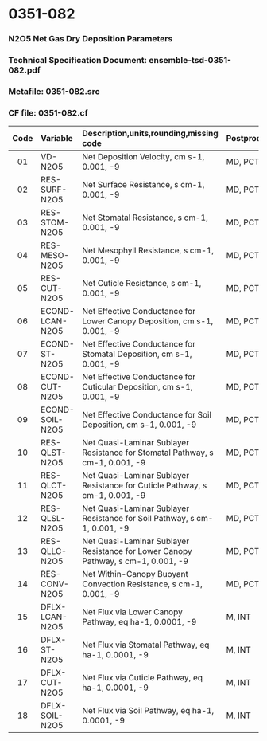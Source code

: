 # 0351-082
### N2O5 Net Gas Dry Deposition Parameters
### Technical Specification Document: ensemble-tsd-0351-082.pdf
### Metafile: 0351-082.src
### CF file: 0351-082.cf
|Code|Variable|Description,units,rounding,missing code|Postprocessing|
|:-:|:-|:-|:-|
|01|VD-N2O5|Net Deposition Velocity, cm s-1, 0.001, -9|MD, PCT, 50|
|02|RES-SURF-N2O5|Net Surface Resistance, s cm-1, 0.001, -9|MD, PCT, 50|
|03|RES-STOM-N2O5|Net Stomatal Resistance, s cm-1, 0.001, -9|MD, PCT, 50|
|04|RES-MESO-N2O5|Net Mesophyll Resistance, s cm-1, 0.001, -9|MD, PCT, 50|
|05|RES-CUT-N2O5|Net Cuticle Resistance, s cm-1, 0.001, -9|MD, PCT, 50|
|06|ECOND-LCAN-N2O5|Net Effective Conductance for Lower Canopy Deposition, cm s-1, 0.001, -9|MD, PCT, 50|
|07|ECOND-ST-N2O5|Net Effective Conductance for Stomatal Deposition, cm s-1, 0.001, -9|MD, PCT, 50|
|08|ECOND-CUT-N2O5|Net Effective Conductance for Cuticular Deposition, cm s-1, 0.001, -9|MD, PCT, 50|
|09|ECOND-SOIL-N2O5|Net Effective Conductance for Soil Deposition, cm s-1, 0.001, -9|MD, PCT, 50|
|10|RES-QLST-N2O5|Net Quasi-Laminar Sublayer Resistance for Stomatal Pathway, s cm-1, 0.001, -9|MD, PCT, 50|
|11|RES-QLCT-N2O5|Net Quasi-Laminar Sublayer Resistance for Cuticle Pathway, s cm-1, 0.001, -9|MD, PCT, 50|
|12|RES-QLSL-N2O5|Net Quasi-Laminar Sublayer Resistance for Soil  Pathway, s cm-1, 0.001, -9|MD, PCT, 50|
|13|RES-QLLC-N2O5|Net Quasi-Laminar Sublayer Resistance for Lower Canopy Pathway, s cm-1, 0.001, -9|MD, PCT, 50|
|14|RES-CONV-N2O5|Net Within-Canopy Buoyant Convection Resistance, s cm-1, 0.001, -9|MD, PCT, 50|
|15|DFLX-LCAN-N2O5|Net Flux via Lower Canopy Pathway, eq ha-1, 0.0001, -9|M, INT|
|16|DFLX-ST-N2O5|Net Flux via Stomatal Pathway, eq ha-1, 0.0001, -9|M, INT|
|17|DFLX-CUT-N2O5|Net Flux via Cuticle Pathway, eq ha-1, 0.0001, -9|M, INT|
|18|DFLX-SOIL-N2O5|Net Flux via Soil Pathway, eq ha-1, 0.0001, -9|M, INT|
